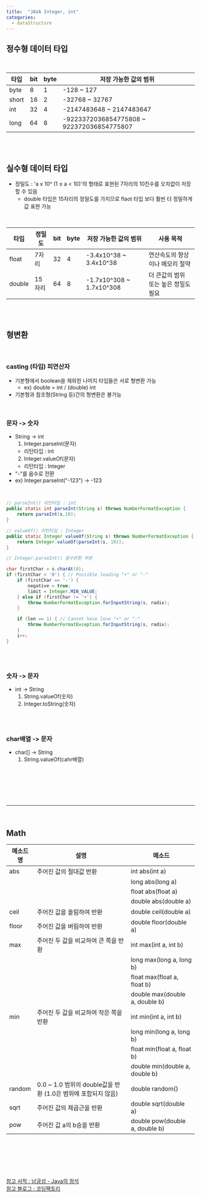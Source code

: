 ```yaml
---
title:  "JAVA Integer, int"
categories:
  - dataStructure
---
```


## 정수형 데이터 타입
<br/>

| 타입  | bit | byte | 저장 가능한 값의 범위                      |
|-------|-----|------|-------------------------------------------|
| byte  | 8   | 1    |  -128 ~ 127                               |
| short | 16  | 2    | -32768 ~ 32767                            |
| int   | 32  | 4    | -2147483648 ~ 2147483647                  |
| long  | 64  | 8    | -9223372036854775808 ~ 922372036854775807 |

<br/>
<br/>

## 실수형 데이터 타입
- 정밀도 : 'a x 10ⁿ (1 ≤ a < 10)'의 형태로 표현된 7자리의 10진수를 오차없이 저장할 수 있음
  - double 타입은 15자리의 정밀도를 가지므로 flaot 타입 보다 훨씬 더 정밀하게 값 표현 가능 
<br/>

| 타입   | 정밀도  | bit | byte | 저장 가능한 값의 범위             | 사용 목적                 |
|--------|------|-----|------|--------------------------|-----------------------|
| float  | 7자리  | 32  | 4    |  -3.4x10^38 ~ 3.4x10^38  | 연산속도의 향상이나 메모리 절약     |
| double | 15자리 | 64  | 8    | -1.7x10^308 ~ 1.7x10^308 | 더 큰값의 범위 또는 높은 정밀도 필요 |

<br/>
<br/>

## 형변환 
<br/>

### casting (타입) 피연산자
  - 기본형에서 boolean을 제외한 나머지 타입들은 서로 형변환 가능
    - ex) double = int / (double) int
  - 기본형과 참조형(String 등)간의 형변환은 불가능

<br/>

### 문자 -> 숫자
- String -> int
  1. Integer.parseInt(문자) 
    - 리턴타입 : int
  2. Integer.valueOf(문자)
    - 리턴타입 : Integer
- "-"를 음수로 전환  
- ex) Integer.parseInt("-123") -> -123

<br/>

```java
// parseInt() 리턴타입 : int
public static int parseInt(String s) throws NumberFormatException {
    return parseInt(s,10);
}
```

```java
// valueOf() 리턴타입 : Integer
public static Integer valueOf(String s) throws NumberFormatException {
    return Integer.valueOf(parseInt(s, 10));
}
```

```java
// Integer.parseInt() 음수반환 부분

char firstChar = s.charAt(0);
if (firstChar < '0') { // Possible leading "+" or "-"
    if (firstChar == '-') {
        negative = true;
        limit = Integer.MIN_VALUE;
    } else if (firstChar != '+') {
        throw NumberFormatException.forInputString(s, radix);
    }

    if (len == 1) { // Cannot have lone "+" or "-"
        throw NumberFormatException.forInputString(s, radix);
    }
    i++;
}
```
<br/>
<br/>

### 숫자 -> 문자
- int -> String
  1. String.valueOf(숫자)
  2. Integer.toString(숫자)

<br/>
<br/>

### char배열 -> 문자
- char[] -> String
  1. String.valueOf(cahr배열)


<br/>
<br/>
<br/>
<br/>
<br/>

---
<br/>

## Math
| 메소드명   | 설명                                           | 메소드                            |
|--------|----------------------------------------------|--------------------------------|
| abs    | 주어진 값의 절대값 반환                                | int abs(int a)                 |
|        |                                              | long abs(long a)               |
|        |                                              | float abs(float a)             |
|        |                                              | double abs(double a)           |
| ceil   | 주어진 값을 올림하여 반환                               | double ceil(double a)          |
| floor  | 주어진 값을 버림하여 반환                               | double floor(double a)         |
| max    | 주어진 두 값을 비교하여 큰 쪽을 반환                        | int max(int a, int b)          |
|        |                                              | long max(long a, long b)       |
|        |                                              | float max(float a, float b)    |
|        |                                              | double max(double a, double b) |
| min    | 주어진 두 값을 비교하여 작은 쪽을 반환                       | int min(int a, int b)          |
|        |                                              | long min(long a, long b)       |
|        |                                              | float min(float a, float b)    |
|        |                                              | double min(double a, double b) |
| random | 0.0 ~ 1.0 범위의 double값을 반환 (1.0은 범위에 포함되지 않음) | double random()                |
| sqrt   | 주어진 값의 제곱근을 반환                               | double sqrt(double a)          |
| pow    | 주어진 값 a의 b승을 반환                              | double pow(double a, double b) |

<br/>
<br/>
<br/>
<br/>
<br/>

[참고 서적 : 남궁성 - Java의 정석]()  
[참고 블로그 : 코딩팩토리](https://coding-factory.tistory.com/130)